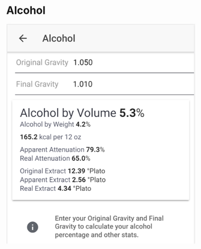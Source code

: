 # Alcohol

![Enter OG and FG to get important stats about your product](../.gitbook/assets/image%20%2880%29.png)

